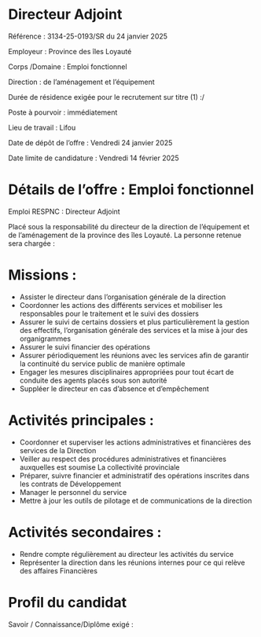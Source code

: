 # Directeur Adjoint

Référence : 3134-25-0193/SR du 24 janvier 2025

Employeur : Province des îles Loyauté

Corps /Domaine : Emploi fonctionnel

Direction : de l’aménagement et l’équipement

Durée de résidence exigée pour le recrutement sur titre (1) :/

Poste à pourvoir : immédiatement

Lieu de travail : Lifou

Date de dépôt de l’offre : Vendredi 24 janvier 2025

Date limite de candidature : Vendredi 14 février 2025

# Détails de l’offre : Emploi fonctionnel

Emploi RESPNC : Directeur Adjoint

Placé sous la responsabilité du directeur de la direction de l’équipement et de l’aménagement de la province des îles Loyauté. La personne retenue sera chargée :

# Missions :

- Assister le directeur dans l’organisation générale de la direction
- Coordonner les actions des différents services et mobiliser les responsables pour le traitement et le suivi des dossiers
- Assurer le suivi de certains dossiers et plus particulièrement la gestion des effectifs, l’organisation générale des services et la mise à jour des organigrammes
- Assurer le suivi financier des opérations
- Assurer périodiquement les réunions avec les services afin de garantir la continuité du service public de manière optimale
- Engager les mesures disciplinaires appropriées pour tout écart de conduite des agents placés sous son autorité
- Suppléer le directeur en cas d’absence et d’empêchement

# Activités principales :

- Coordonner et superviser les actions administratives et financières des services de la Direction
- Veiller au respect des procédures administratives et financières auxquelles est soumise La collectivité provinciale
- Préparer, suivre financier et administratif des opérations inscrites dans les contrats de Développement
- Manager le personnel du service
- Mettre à jour les outils de pilotage et de communications de la direction

# Activités secondaires :

- Rendre compte régulièrement au directeur les activités du service
- Représenter la direction dans les réunions internes pour ce qui relève des affaires Financières

# Profil du candidat

Savoir / Connaissance/Diplôme exigé :